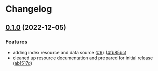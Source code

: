# Changelog

## [0.1.0](https://github.com/atanaspam/terraform-provider-splunkacs/compare/v0.0.2...v0.1.0) (2022-12-05)


### Features

* adding index resource and data source ([#6](https://github.com/atanaspam/terraform-provider-splunkacs/issues/6)) ([4fb85bc](https://github.com/atanaspam/terraform-provider-splunkacs/commit/4fb85bccc8a8c665c275a35a0068ee60033aa199))
* cleaned up resource documentation and prepared for initial release ([ab1517d](https://github.com/atanaspam/terraform-provider-splunkacs/commit/ab1517d9185e89752ca949b37b944acfba842b4e))
